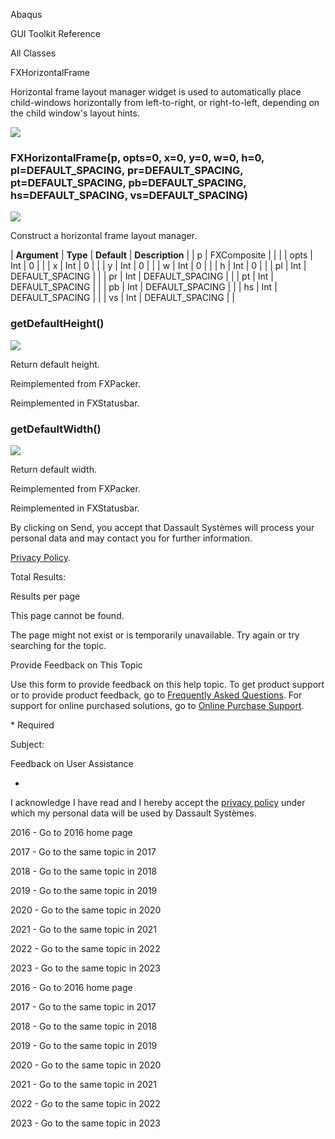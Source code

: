 Abaqus

GUI Toolkit Reference

All Classes

FXHorizontalFrame

Horizontal frame layout manager widget is used to automatically place child-windows horizontally from left-to-right, or right-to-left, depending on the child window's layout hints.

![](https://help.3ds.com/2023/English/DSSIMULIA_Established/SIMACAERefImages/gui-fxhorizontalframe.png)

### FXHorizontalFrame(p, opts=0, x=0, y=0, w=0, h=0, pl=DEFAULT\_SPACING, pr=DEFAULT\_SPACING, pt=DEFAULT\_SPACING, pb=DEFAULT\_SPACING, hs=DEFAULT\_SPACING, vs=DEFAULT\_SPACING)  
![](https://help.3ds.com/2023/English/DSSIMULIA_Established/IconsReference/butix_top_wline.png)

Construct a horizontal frame layout manager.

| **Argument** | **Type** | **Default** | **Description** |
| p | FXComposite |   |   |
| opts | Int | 0 |   |
| x | Int | 0 |   |
| y | Int | 0 |   |
| w | Int | 0 |   |
| h | Int | 0 |   |
| pl | Int | DEFAULT_SPACING |   |
| pr | Int | DEFAULT_SPACING |   |
| pt | Int | DEFAULT_SPACING |   |
| pb | Int | DEFAULT_SPACING |   |
| hs | Int | DEFAULT_SPACING |   |
| vs | Int | DEFAULT_SPACING |   |

### getDefaultHeight()  
![](https://help.3ds.com/2023/English/DSSIMULIA_Established/IconsReference/butix_top_wline.png)

Return default height.

Reimplemented from FXPacker.

Reimplemented in FXStatusbar.

### getDefaultWidth()  
![](https://help.3ds.com/2023/English/DSSIMULIA_Established/IconsReference/butix_top_wline.png)

Return default width.

Reimplemented from FXPacker.

Reimplemented in FXStatusbar.

By clicking on Send, you accept that Dassault Systèmes will process your personal data and may contact you for further information.

[Privacy Policy](https://www.3ds.com/privacy-policy).

Total Results:

Results per page

This page cannot be found.

The page might not exist or is temporarily unavailable. Try again or try searching for the topic.

Provide Feedback on This Topic

Use this form to provide feedback on this help topic. To get product support or to provide product feedback, go to [Frequently Asked Questions](https://3ds.one/PO). For support for online purchased solutions, go to [Online Purchase Support](https://3ds.one/Q8).

\* Required

Subject:

Feedback on User Assistance

*

I acknowledge I have read and I hereby accept the [privacy policy](https://www.3ds.com/privacy-policy) under which my personal data will be used by Dassault Systèmes.

2016 - Go to 2016 home page

2017 - Go to the same topic in 2017

2018 - Go to the same topic in 2018

2019 - Go to the same topic in 2019

2020 - Go to the same topic in 2020

2021 - Go to the same topic in 2021

2022 - Go to the same topic in 2022

2023 - Go to the same topic in 2023

2016 - Go to 2016 home page

2017 - Go to the same topic in 2017

2018 - Go to the same topic in 2018

2019 - Go to the same topic in 2019

2020 - Go to the same topic in 2020

2021 - Go to the same topic in 2021

2022 - Go to the same topic in 2022

2023 - Go to the same topic in 2023